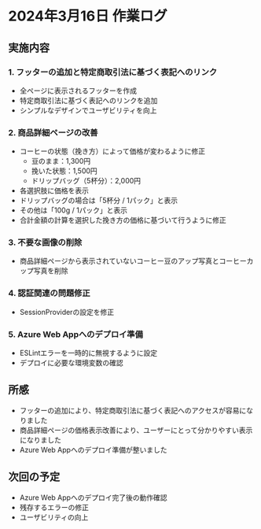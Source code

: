 # 2024年3月16日 作業ログ

## 実施内容

### 1. フッターの追加と特定商取引法に基づく表記へのリンク
- 全ページに表示されるフッターを作成
- 特定商取引法に基づく表記へのリンクを追加
- シンプルなデザインでユーザビリティを向上

### 2. 商品詳細ページの改善
- コーヒーの状態（挽き方）によって価格が変わるように修正
  - 豆のまま：1,300円
  - 挽いた状態：1,500円
  - ドリップバッグ（5杯分）：2,000円
- 各選択肢に価格を表示
- ドリップバッグの場合は「5杯分 / 1パック」と表示
- その他は「100g / 1パック」と表示
- 合計金額の計算を選択した挽き方の価格に基づいて行うように修正

### 3. 不要な画像の削除
- 商品詳細ページから表示されていないコーヒー豆のアップ写真とコーヒーカップ写真を削除

### 4. 認証関連の問題修正
- SessionProviderの設定を修正

### 5. Azure Web Appへのデプロイ準備
- ESLintエラーを一時的に無視するように設定
- デプロイに必要な環境変数の確認

## 所感
- フッターの追加により、特定商取引法に基づく表記へのアクセスが容易になりました
- 商品詳細ページの価格表示改善により、ユーザーにとって分かりやすい表示になりました
- Azure Web Appへのデプロイ準備が整いました

## 次回の予定
- Azure Web Appへのデプロイ完了後の動作確認
- 残存するエラーの修正
- ユーザビリティの向上 
